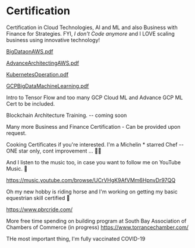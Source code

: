 # Certification

Certification in Cloud Technologies, AI and ML and also Business with Finance for Strategies. 
FYI, *I don't Code anymore* and I LOVE scaling business using innovative technology!



[BigDataonAWS.pdf](https://github.com/ellisme81/Certification/files/7967179/BigDataonAWS.pdf)



[AdvanceArchitectingAWS.pdf](https://github.com/ellisme81/Certification/files/7967213/AdvanceArchitectingAWS.pdf)



[KubernetesOperation.pdf](https://github.com/ellisme81/Certification/files/7967214/KubernetesOperation.pdf)



[GCPBigDataMachineLearning.pdf](https://github.com/ellisme81/Certification/files/7967228/GCPBigDataMachineLearning.pdf)


Intro to Tensor Flow and too many GCP Cloud ML and Advance GCP ML Cert to be included. 



Blockchain Architecture Training. -- coming soon



Many more Business and Finance Certification - Can be provided upon request.




Cooking Certificates if you're interested. I'm a Michelin * starred Chef -- ONE star only, cont improvement ... 👩‍🍳




And I listen to the music too, in case you want to follow me on YouTube Music. 🎸

https://music.youtube.com/browse/UCrVHgK9AfVMm6HpnvDr97QQ





Oh my new hobby is riding horse and I'm working on getting my basic equestrian skill certified 🏇

https://www.pbrcride.com/ 


More free time spending on building program at South Bay Association of Chambers of Commerce (in progress)
https://www.torrancechamber.com/



THe most important thing, I'm fully vaccinated COVID-19


